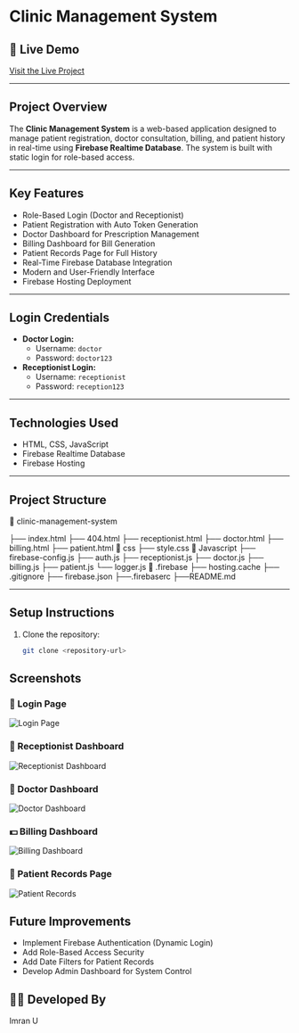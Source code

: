 # Clinic Management System

## 🔗 Live Demo
[Visit the Live Project](https://clinic-management-system-89797.web.app)

---

## Project Overview
The **Clinic Management System** is a web-based application designed to manage patient registration, doctor consultation, billing, and patient history in real-time using **Firebase Realtime Database**. The system is built with static login for role-based access.

---

## Key Features
- Role-Based Login (Doctor and Receptionist)
- Patient Registration with Auto Token Generation
- Doctor Dashboard for Prescription Management
- Billing Dashboard for Bill Generation
- Patient Records Page for Full History
- Real-Time Firebase Database Integration
- Modern and User-Friendly Interface
- Firebase Hosting Deployment

---

## Login Credentials
- **Doctor Login:**
  - Username: `doctor`
  - Password: `doctor123`
- **Receptionist Login:**
  - Username: `receptionist`
  - Password: `reception123`

---

## Technologies Used
- HTML, CSS, JavaScript
- Firebase Realtime Database
- Firebase Hosting

---

## Project Structure
📁 clinic-management-system

├── index.html 
├── 404.html
├── receptionist.html 
├── doctor.html 
├── billing.html 
├── patient.html 
📁 css
├── style.css 
📁 Javascript
├── firebase-config.js 
├── auth.js 
├── receptionist.js 
├── doctor.js 
├── billing.js 
├── patient.js 
└── logger.js 
📁 .firebase
├── hosting.cache
├── .gitignore
├── firebase.json
├──.firebaserc
├──README.md

---

## Setup Instructions
1. Clone the repository:
   ```bash
   git clone <repository-url>

## Screenshots

### 🔐 Login Page
![Login Page](Screenshots/login.png)

### 📝 Receptionist Dashboard
![Receptionist Dashboard](Screenshots/Receptionist%20Dashboard.png)

### 💊 Doctor Dashboard
![Doctor Dashboard](Screenshots/Doctor%20Dashboard.png)

### 💵 Billing Dashboard
![Billing Dashboard](Screenshots/Billing%20Dashboard.png)

### 📂 Patient Records Page
![Patient Records](Screenshots/Patient%20Records.png)

## Future Improvements

- Implement Firebase Authentication (Dynamic Login)
- Add Role-Based Access Security
- Add Date Filters for Patient Records
- Develop Admin Dashboard for System Control

## 👨‍💻 Developed By
Imran U
